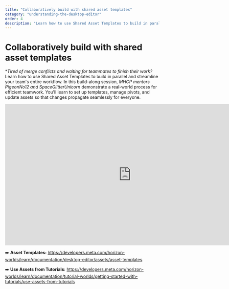 ```yaml
---
title: "Collaboratively build with shared asset templates"
category: "understanding-the-desktop-editor"
order: 4
description: "Learn how to use Shared Asset Templates to build in parallel and streamline your team's entire workflow"
---
```


# Collaboratively build with shared asset templates
**Tired of merge conflicts and waiting for teammates to finish their work?* Learn how to use Shared Asset Templates to build in parallel and streamline your team's entire workflow. In this build-along session, *MHCP mentors PigeonNo12 and SpaceGlitterUnicorn* demonstrate a real-world process for efficient teamwork. You'll learn to set up templates, manage pivots, and update assets so that changes propagate seamlessly for everyone.



<iframe width="821" height="462" src="https://www.youtube.com/embed/Q18hoNIK1Kk" title="Build-Along: Team Up! Smarter Collabs with Asset Templates with PigeonNo12 &amp; SpaceGlitterUnicorn" frameborder="0" allow="accelerometer; autoplay; clipboard-write; encrypted-media; gyroscope; picture-in-picture; web-share" referrerpolicy="strict-origin-when-cross-origin" allowfullscreen></iframe>

➡️ **Asset Templates:** https://developers.meta.com/horizon-worlds/learn/documentation/desktop-editor/assets/asset-templates

➡️ **Use Assets from Tutorials:** https://developers.meta.com/horizon-worlds/learn/documentation/tutorial-worlds/getting-started-with-tutorials/use-assets-from-tutorials